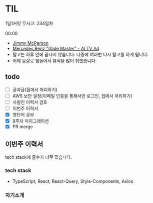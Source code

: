 # TIL

1일1커밋 무사고: 234일차

00:00

- [Jimmy McPerson](https://www.youtube.com/watch?v=gkjq_LjfGPE)
- [Mercedes Benz "Glide Master" - AI TV Ad](https://www.youtube.com/watch?v=J3h-GUVHsFA)
- 탈고는 하루 안에 끝나지 않습니다. 나중에 여러번 다시 탈고를 하게 됩니다.
- 어제 몸살로 힘들어서 휴식을 많이 취했습니다.

## todo

- [ ] 공과금(집에서 처리하기)
- [ ] AWS 보안 설정(이메일 인증을 통해서만 로그인, 집에서 처리하기)
- [ ] 사람인 이력서 검토
- [ ] 이번주 이력서
- [x] 영단어 공부
- [x] 8주차 마이그레이션
- [x] PR merge

## 이번주 이력서

tech stack에 줄수가 너무 많습니다.

### tech stack

- TypeScript, React, React-Query, Style-Components, Axios

### 자기소개
